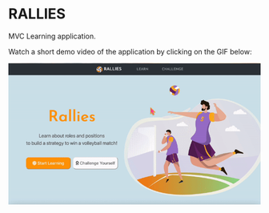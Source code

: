 # RALLIES

MVC Learning application. 

Watch a short demo video of the application by clicking on the GIF below: 

[![Rallies](static/images/ralliesGif.gif)](https://youtu.be/5HVXy5ymCeA)
